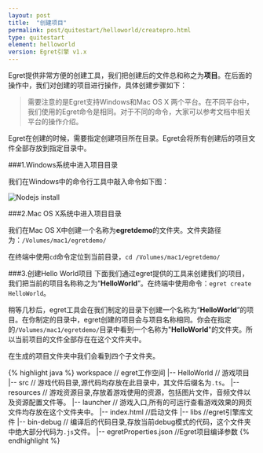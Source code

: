 ```yaml
---
layout: post
title:  "创建项目"
permalink: post/quitestart/helloworld/createpro.html
type: quitestart
element: helloworld
version: Egret引擎 v1.x
---
```



Egret提供非常方便的创建工具，我们把创建后的文件总和称之为**项目**。在后面的操作中，我们对创建的项目进行操作，具体创建步骤如下：

>需要注意的是Egret支持Windows和Mac OS X 两个平台。在不同平台中，我们使用的Egret命令是相同。对于不同的命令，大家可以参考文档中相关平台的操作介绍。

Egret在创建的时候，需要指定创建项目所在目录。Egret会将所有创建后的项目文件全部存放到指定目录中。

###1.Windows系统中进入项目目录

我们在Windows中的命令行工具中敲入命令如下图：

![Nodejs install]({{site.baseurl}}/assets/img/createprowin1.png)


###2.Mac OS X系统中进入项目目录

我们在Mac OS X中创建一个名称为**egretdemo**的文件夹。文件夹路径为：`/Volumes/mac1/egretdemo/`

在终端中使用`cd`命令定位到当前目录，`cd /Volumes/mac1/egretdemo/`

###3.创建Hello World项目
下面我们通过egret提供的工具来创建我们的项目，我们把当前的项目名称称之为“**HelloWorld**”。在终端中使用命令：`egret create HelloWorld`。

稍等几秒后，egret工具会在我们制定的目录下创建一个名称为“**HelloWorld**”的项目。在你制定的目录中，egret创建的项目会与项目名称相同。你会在指定的`/Volumes/mac1/egretdemo/`目录中看到一个名称为"**HelloWorld**"的文件夹。所以当前项目的文件全部存在在这个文件夹中。

在生成的项目文件夹中我们会看到四个子文件夹。

{% highlight java %}
workspace    // egret工作空间
  |-- HelloWorld  // 游戏项目
        |-- src // 游戏代码目录,源代码均存放在此目录中，其文件后缀名为`.ts`。
        |-- resources // 游戏资源目录,存放着游戏使用的资源，包括图片文件，音频文件以及资源配置文件等。
        |-- launcher // 游戏入口,所有的可运行查看游戏效果的网页文件均存放在这个文件夹中。
                |-- index.html //启动文件
        |-- libs //egret引擎库文件
        |-- bin-debug // 编译后的代码目录,存放当前debug模式的代码，这个文件夹中绝大部分代码为`.js`文件。
        |-- egretProperties.json //Egret项目编译参数
{% endhighlight %}
